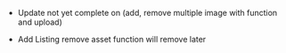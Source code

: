 - Update not yet complete on (add, remove multiple image with function and upload)

- Add Listing remove asset function will remove later